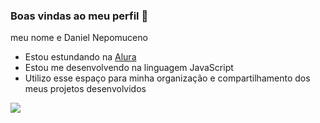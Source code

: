 ### Boas vindas ao meu perfil 🦊

meu nome e Daniel Nepomuceno

- Estou estundando na [Alura](https://www.alura.com.br)
- Estou me desenvolvendo na linguagem JavaScript
- Utilizo esse espaço para minha organização e compartilhamento dos meus projetos desenvolvidos

![](https://media1.tenor.com/m/XfGOOjqLfKUAAAAd/mega-char-zard-x-fusion.gif)
